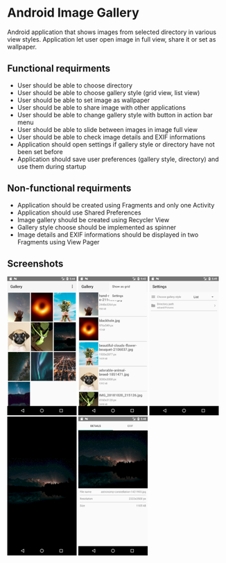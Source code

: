 # Android Image Gallery
Android application that shows images from selected directory in various view styles. Application let user open image in full view, share it or set as wallpaper.

## Functional requirments
- User should be able to choose directory
- User should be able to choose gallery style (grid view, list view)
- User should be able to set image as wallpaper 
- User should be able to share image with other applications
- User should be able to change gallery style with button in action bar menu
- User should be able to slide between images in image full view
- User should be able to check image details and EXIF informations
- Application should open settings if gallery style or directory have not been set before
- Application should save user preferences (gallery style, directory) and use them during startup

## Non-functional requirments
- Application should be created using Fragments and only one Activity
- Application should use Shared Preferences
- Image gallery should be created using Recycler View
- Gallery style choose should be implemented as spinner
- Image details and EXIF informations should be displayed in two Fragments using View Pager

## Screenshots
<img src="/screenshots/grid_view.png" alt="Grid View" width="160"/> <img src="/screenshots/list_view.png" alt="List View" width="160"/> <img src="/screenshots/settings.png" alt="Settings" width="160"/> <img src="/screenshots/full_view.png" alt="Full View" width="160"/> <img src="/screenshots/details.png" alt="Details" width="160"/>
